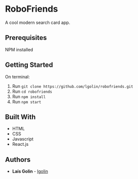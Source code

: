 # RoboFriends

A cool modern search card app.

## Prerequisites

NPM installed

## Getting Started

On terminal:

1. Run `git clone https://github.com/lgolin/robofriends.git`
2. Run `cd robofriends`
3. Run `npm install`
4. Run `npm start`

## Built With

- HTML
- CSS
- Javascript
- React.js

## Authors

- **Laís Golin** - [lgolin](https://github.com/lgolin)
